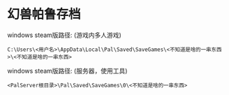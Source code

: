 # 幻兽帕鲁存档

windows steam版路径: (游戏内多人游戏)

```
C:\Users\<用户名>\AppData\Local\Pal\Saved\SaveGames\<不知道是啥的一串东西>\<不知道是啥的一串东西>
```

windows steam版路径: (服务器，使用工具)

```
<PalServer根目录>\Pal\Saved\SaveGames\0\<不知道是啥的一串东西>
```

